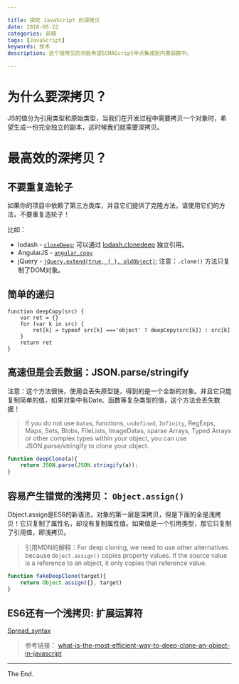 ```yaml
---

title: 探究 JavaScript 的深拷贝
date: 2018-05-22
categories: 前端
tags: [JavaScript]
keywords: 技术
description: 这个很常见的功能希望ECMAScript早点集成到内置函数中。

---
```


# 为什么要深拷贝？
JS的值分为引用类型和原始类型，当我们在开发过程中需要拷贝一个对象时，希望生成一份完全独立的副本，这时候我们就需要深拷贝。


# 最高效的深拷贝？

## 不要重复造轮子

如果你的项目中依赖了第三方类库，并且它们提供了克隆方法，请使用它们的方法，不要重复造轮子！

比如：
-   lodash -  [`cloneDeep`](https://lodash.com/docs#cloneDeep); 可以通过  [lodash.clonedeep](https://www.npmjs.com/package/lodash.clonedeep) 独立引用。
-   AngularJS -  [`angular.copy`](https://docs.angularjs.org/api/ng/function/angular.copy)
-   jQuery -  [`jQuery.extend(true, { }, oldObject)`](https://api.jquery.com/jquery.extend/#jQuery-extend-deep-target-object1-objectN);  注意：`.clone()` 方法只复制了DOM对象。

## 简单的递归

```JS
function deepCopy(src) {
    var ret = {}
    for (var k in src) {
        ret[k] = typeof src[k] ==='object' ? deepCopy(src[k]) : src[k]
    }
    return ret
}
```

## 高速但是会丢数据：JSON.parse/stringify

注意：这个方法很快，使用会丢失原型链，得到的是一个全新的对象。并且它只能复制简单的值，如果对象中有Date、函数等复杂类型的值，这个方法会丢失数据！

> If you do not use `Date`s, functions, `undefined`, `Infinity`, RegExps, Maps, Sets, Blobs, FileLists, ImageDatas, sparse Arrays, Typed Arrays or other complex types within your object, you can use JSON.parse/stringify to clone your object.

```js
function deepClone(a){
	return JSON.parse(JSON.stringify(a));
}
```


## 容易产生错觉的浅拷贝： `Object.assign()`

Object.assign是ES6的新语法，对象的第一层是深拷贝，但是下面的全是浅拷贝！它只复制了属性名，却没有复制属性值。如果值是一个引用类型，那它只复制了引用值，即浅拷贝。

> 引用MDN的解释：For deep cloning, we need to use other alternatives because `Object.assign()` copies property values. If the source value is a reference to an object, it only copies that reference value.

```js
function fakeDeepClone(target){
	return Object.assign({}, target)
}
```

## ES6还有一个浅拷贝: 扩展运算符

[Spread_syntax](https://developer.mozilla.org/en-US/docs/Web/JavaScript/Reference/Operators/Spread_syntax)

> 参考链接：
> [what-is-the-most-efficient-way-to-deep-clone-an-object-in-javascript](https://stackoverflow.com/questions/122102/what-is-the-most-efficient-way-to-deep-clone-an-object-in-javascript?page=1&tab=votes#tab-top)


---

The End.
<!--stackedit_data:
eyJoaXN0b3J5IjpbLTUwNjgyMjM0Ml19
-->